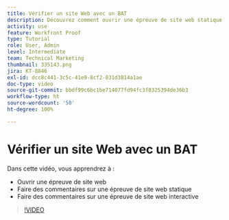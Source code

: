 ```yaml
---
title: Vérifier un site Web avec un BAT
description: Découvrez comment ouvrir une épreuve de site web statique ou interactive dans  [!DNL  Workfront]  et faire des commentaires.
activity: use
feature: Workfront Proof
type: Tutorial
role: User, Admin
level: Intermediate
team: Technical Marketing
thumbnail: 335143.png
jira: KT-8846
exl-id: dcc8c441-3c5c-41e9-8cf2-031d3814a1ae
doc-type: video
source-git-commit: bbdf99c6bc1be714077fd94fc3f8325394de36b3
workflow-type: ht
source-wordcount: '50'
ht-degree: 100%

---
```


# Vérifier un site Web avec un BAT

Dans cette vidéo, vous apprendrez à :

* Ouvrir une épreuve de site web
* Faire des commentaires sur une épreuve de site web statique
* Faire des commentaires sur une épreuve de site web interactive

>[!VIDEO](https://video.tv.adobe.com/v/3445964/?quality=12&learn=on&enablevpops=1&captions=fre_fr)

<!--
## Learn more
* Review an interactive proof
* Review a static proof
-->
